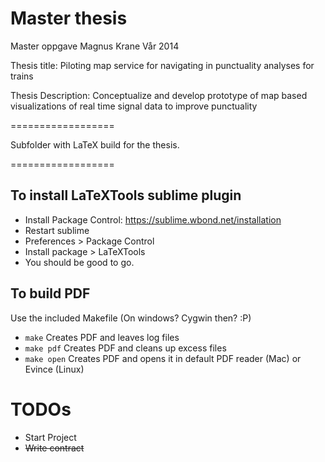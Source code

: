 Master thesis
==================

Master oppgave Magnus Krane
Vår 2014


Thesis title:
Piloting map service for navigating in punctuality analyses for trains

Thesis Description:
Conceptualize and develop prototype of map based visualizations of real time signal data to improve punctuality

==================

Subfolder with LaTeX build for the thesis.

==================

To install LaTeXTools sublime plugin
------
 * Install Package Control: https://sublime.wbond.net/installation
 * Restart sublime
 * Preferences > Package Control
 * Install package > LaTeXTools
 * You should be good to go.

To build PDF
-------
Use the included Makefile (On windows? Cygwin then? :P)
 * ```make``` Creates PDF and leaves log files
 * ```make pdf``` Creates PDF and cleans up excess files
 * ```make open``` Creates PDF and opens it in default PDF reader (Mac) or Evince (Linux)


 TODOs
 ========
 * Start Project
 * ~~Write contract~~
